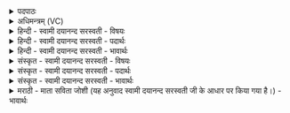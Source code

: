 <details><summary>पदपाठः</summary>

वि॒श्वक॒र्मेति॑ वि॒श्वऽक॑र्मा। त्वा॒। सा॒द॒य॒तु॒। अ॒न्तरि॑क्षस्य। पृ॒ष्ठे। व्यच॑स्वती॒मिति॒ व्यचः॑ऽवतीम्। प्रथ॑स्वतीम्। अ॒न्तरि॑क्षम्। य॒च्छ॒। अ॒न्तरि॑क्षम्। दृ॒ꣳह॒। अ॒न्तरि॑क्षम्। मा। हि॒ꣳसीः॒। विश्व॑स्मै। प्रा॒णाय॑। अ॒पा॒नाय॑। व्या॒नाय॑। उ॒दा॒नाय॑। प्रति॒ष्ठायै॑। च॒रित्रा॑य। वा॒युः। त्वा॒। अ॒भि। पा॒तु। म॒ह्या। स्व॒स्त्या। छ॒र्दिषा॑। शन्त॑मेन। तया॑। दे॒वत॑या। अ॒ङ्गि॒र॒स्वत्। ध्रु॒वा। सी॒द॒। १२।
</details>

<details><summary>अधिमन्त्रम् (VC)</summary>

- वायुर्देवता
- विश्वकर्मर्षिः
- भुरिग्विकृतिः
- मध्यमः
</details>

<details><summary>हिन्दी - स्वामी दयानन्द सरस्वती - विषयः</summary>

फिर वही विषय अगले मन्त्र में उपदेश किया है ॥
</details>

<details><summary>हिन्दी - स्वामी दयानन्द सरस्वती - पदार्थः</summary>

पदार्थान्वयभाषाः -  हे स्त्रि ! (विश्वकर्मा) सम्पूर्ण शुभ कर्म करने में कुशल पति जिस (व्यचस्वतीम्) प्रशंसित विज्ञान वा सत्कार से युक्त (प्रथस्वतीम्) उत्तम विस्तृत विद्यावाली (अन्तरिक्षस्य) प्रकाश के (पृष्ठे) एक भाग में (त्वा) तुझ को (सादयतु) स्थापित करे सो तू (विश्वस्मै) सब (प्राणाय) प्राण (अपानाय) अपान (व्यानाय) व्यान और (उदानाय) उदानरूप शरीर के वायु तथा (प्रतिष्ठायै) प्रतिष्ठा (चरित्राय) और शुभ कर्मों के आचरण के लिये (अन्तरिक्षम्) जलादि को (यच्छ) दिया कर (अन्तरिक्षम्) प्रशंसित शुद्ध किये जल से युक्त अन्न और धनादि को (दृंह) बढ़ा और (अन्तरिक्षम्) मधुरता आदि गुणयुक्त रोगनाशक आकाशस्थ सब पदार्थों को (मा हिंसीः) नष्ट मत कर, जिस (त्वा) तुझ को (वायुः) प्राण के तुल्य प्रिय पति (मह्या) बड़ी (स्वस्त्या) सुख रूप क्रिया (छर्दिषा) प्रकाश और (शन्तमेन) अति सुखदायक विज्ञान से तुझ को (अभिपातु) सब ओर से रक्षा करे सो तू (तया) उस (देवतया) दिव्य सुख देनेवाली क्रिया के साथ वर्त्तमान पतिरूप देवता के साथ (अङ्गिरस्वत्) व्यापक वायु के समान (ध्रुवा) निश्चल ज्ञान से युक्त (सीद) स्थिर हो ॥१२ ॥
</details>

<details><summary>हिन्दी - स्वामी दयानन्द सरस्वती - भावार्थः</summary>

भावार्थभाषाः -  इस मन्त्र में श्लेष और वाचकलुप्तोपमालङ्कार हैं। जैसे पुरुष स्त्री को अच्छे कर्मों में नियुक्त करे, वैसे स्त्री भी अपने पति को अच्छे कर्मों में प्रेरणा करे, जिस से निरन्तर आनन्द बढ़े ॥१२ ॥
</details>

<details><summary>संस्कृत - स्वामी दयानन्द सरस्वती - विषयः</summary>

पुनस्तमेव विषयमाह ॥
</details>

<details><summary>संस्कृत - स्वामी दयानन्द सरस्वती - पदार्थः</summary>

पदार्थान्वयभाषाः -  हे स्त्रि ! विश्वकर्मा पतिर्यां व्यचस्वतीं प्रथस्वतीमन्तरिक्षस्य पृष्ठे त्वा सादयतु। सा त्वं विश्वस्मै प्राणायाऽपानाय व्यानायोदानाय प्रतिष्ठायै चरित्रायान्तरिक्षं यच्छाऽन्तरिक्षं दृंहान्तरिक्षं मा हिंसीः। यो वायुः प्राण इव प्रियस्तव स्वामी मह्या स्वस्त्या छर्दिषा शन्तमेन त्वा त्वामभिपातु, सा त्वं तया पत्याख्यया देवतया सहाङ्गिरस्वद् ध्रुवा सीद ॥१२ ॥
</details>

<details><summary>संस्कृत - स्वामी दयानन्द सरस्वती - भावार्थः</summary>

भावार्थभाषाः -  अत्र वाचकलुप्तोपमालङ्कारः। यथा पुरुषः स्त्रियं सत्कर्मसु नियोजयेत् तथा स्त्र्यपि स्वपतिं च प्रेरयेत्, यतः सततमानन्दो वर्द्धेत ॥१२ ॥
</details>

<details><summary>मराठी - माता सविता जोशी (यह अनुवाद स्वामी दयानन्द सरस्वती जी के आधार पर किया गया है।) - भावार्थः</summary>

भावार्थभाषाः -  या मंत्रात श्लेष व वाचकलुप्तोपमालंकार आहेत. पुरुषाने स्त्रीला चांगल्या कामात प्रेरणा द्यावी, तसेच स्त्रीनेही आपल्या पतीला चांगल्या कामात प्रेरित करावे, ज्यामुळे आनंदाची वृद्धी होईल.
</details>